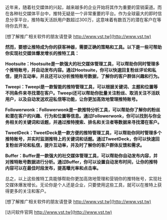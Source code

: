 近年来，随着社交媒体的兴起，越来越多的企业开始将其作为重要的营销渠道。而在各种社交媒体平台中，推特无疑是一个非常重要的平台。作为全球最大的即时信息分享平台，推特每天活跃用户数超过300万，这意味着有数百万的潜在客户在等待你去开发。

[想了解推广相关软件的朋友请登录 http://www.vst.tw](http://www.vst.tw)

**然而，要想让推特成为你的获客神器，需要正确的策略和工具。以下是一些可帮助你实现社交媒体爆发增长的推特工具：**

**Hootsuite：Hootsuite是一款强大的社交媒体管理工具，可以帮助你同时管理多个推特账号，并自动发布内容。通过Hootsuite，你可以快速回复粉丝评论和私信，提升互动率，并且还可以分析推特账号数据，了解你的客户群体兴趣和行为。**

**Tweepi：Tweepi是一款智能的推特管理工具，可以根据关键词、主题和位置等不同条件来寻找潜在客户。Tweepi还可以帮助你批量关注粉丝、取消关注不活跃用户，以及自动发送欢迎私信等功能，让你更加高效地管理推特账号。**

**Followerwonk：Followerwonk是一款推特分析工具，可以帮助你了解你的粉丝和潜在客户的兴趣、行为和位置等信息。通过Followerwonk，你可以找到与你业务相关的关键词和话题，并通过推特搜索、排名和关注者等数据来寻找潜在客户。**

**TweetDeck：TweetDeck是一款方便的推特管理工具，可以帮助你同时管理多个推特账号，并实时监测推特上的关键词和话题。通过TweetDeck，你可以快速回复粉丝评论和私信，提升互动率，并及时了解你的客户群体反馈和需求。**

**Buffer：Buffer是一款强大的社交媒体管理工具，可以帮助你自动发布内容，并对推特账号数据进行分析。通过Buffer，你可以设置自动发布时间，让你的推特内容可以在最佳时段发布，提高曝光率和点击率。**

总之，以上这些推特工具能够帮助你更加高效地管理和营销你的推特账号，实现社交媒体爆发增长。无论你是个人还是企业，只要使用这些工具，就可以在推特上获得更多的关注和客户。

[想了解推广相关软件的朋友请登录 http://www.vst.tw](http://www.vst.tw)


[访问软件官网 http://www.vst.tw](http://www.vst.tw)
